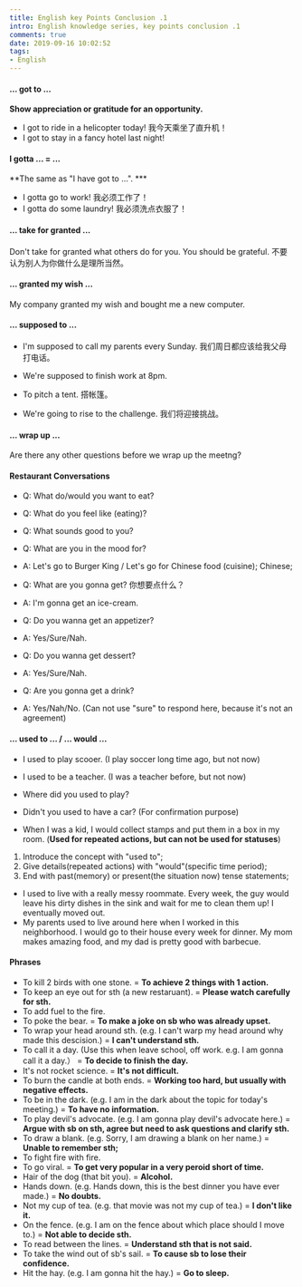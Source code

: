 ```yaml
---
title: English key Points Conclusion .1
intro: English knowledge series, key points conclusion .1
comments: true
date: 2019-09-16 10:02:52
tags:
- English
---
```


#### ... got to ...

**Show appreciation or gratitude for an opportunity.**

* I got to ride in a helicopter today! 我今天乘坐了直升机！
* I got to stay in a fancy hotel last night!

#### I gotta ... =  ...

**The same as "I have got to ...". ***

* I gotta go to work! 我必须工作了！
* I gotta do some laundry! 我必须洗点衣服了！


#### ... take for granted ...

Don't take for granted what others do for you. You should be grateful. 不要认为别人为你做什么是理所当然。

#### ... granted my wish ...

My company granted my wish and bought me a new computer.

#### ... supposed to ...

* I'm supposed to call my parents every Sunday. 我们周日都应该给我父母打电话。
* We're supposed to finish work at 8pm.


* To pitch a tent. 搭帐篷。
* We're going to rise to the challenge. 我们将迎接挑战。

#### ... wrap up ...

Are there any other questions before we wrap up the meetng?


#### Restaurant Conversations

* Q: What do/would you want to eat? 
* Q: What do you feel like (eating)?
* Q: What sounds good to you?
* Q: What are you in the mood for?
* A: Let's go to Burger King / Let's go for Chinese food (cuisine); Chinese;


* Q: What are you gonna get? 你想要点什么？
* A: I'm gonna get an ice-cream.


* Q: Do you wanna get an appetizer? 
* A: Yes/Sure/Nah.


* Q: Do you wanna get dessert?
* A: Yes/Sure/Nah.


* Q: Are you gonna get a drink? 
* A: Yes/Nah/No. (Can not use "sure" to respond here, because it's not an agreement)

#### ... used to ... / ... would ...

* I used to play scooer. (I play soccer long time ago, but not now)
* I used to be a teacher. (I was a teacher before, but not now)


* Where did you used to play?
* Didn't you used to have a car? (For confirmation purpose)

* When I was a kid, I would collect stamps and put them in a box in my room. (**Used for repeated actions, but can not be used for statuses**)


1. Introduce the concept with "used to";
2. Give details(repeated actions) with "would"(specific time period);
3. End with past(memory) or present(the situation now) tense statements;


* I used to live with a really messy roommate. Every week, the guy would leave his dirty dishes in the sink and wait for me to clean them up! I eventually moved out. 
* My parents used to live around here when I worked in this neighborhood. I would go to their house every week for dinner. My mom makes amazing food, and my dad is pretty good with barbecue.


#### Phrases

* To kill 2 birds with one stone. =  **To achieve 2 things with 1 action.**
* To keep an eye out for sth (a new restaruant). = **Please watch carefully for sth.**
* To add fuel to the fire.  
* To poke the bear. = **To make a joke on sb who was already upset.**
* To wrap your head around sth. (e.g. I can't warp my head around why made this descision.) = **I can't understand sth.**
* To call it a day. (Use this when leave school, off work. e.g. I am gonna call it a day.） = **To decide to finish the day.**
* It's not rocket science. = **It's not difficult.**
* To burn the candle at both ends. = **Working too hard, but usually with negative effects.**
* To be in the dark. (e.g. I am in the dark about the topic for today's meeting.) = **To have no information.** 
* To play devil's advocate. (e.g. I am gonna play devil's advocate here.) = **Argue with sb on sth, agree but need to ask questions and clarify sth.** 
* To draw a blank. (e.g. Sorry, I am drawing a blank on her name.) = **Unable to remember sth;**
* To fight fire with fire.
* To go viral. = **To get very popular in a very peroid short of time.**
* Hair of the dog (that bit you). = **Alcohol.**
* Hands down. (e.g. Hands down, this is the best dinner you have ever made.) = **No doubts.** 
* Not my cup of tea. (e.g. that movie was not my cup of tea.) = **I don't like it.**
* On the fence. (e.g. I am on the fence about which place should I move to.) = **Not able to decide sth.**
* To read between the lines. = **Understand sth that is not said.**
* To take the wind out of sb's sail. = **To cause sb to lose their confidence.**
* Hit the hay. (e.g. I am gonna hit the hay.) = **Go to sleep.**
